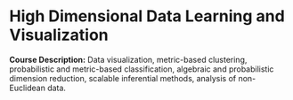 # High Dimensional Data Learning and Visualization
__Course Description:__ Data visualization, metric-based clustering, probabilistic and metric-based classification, algebraic and probabilistic dimension reduction, scalable inferential methods, analysis of non-Euclidean data.
